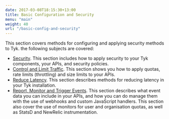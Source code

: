 ```yaml
--- 
date: 2017-03-08T18:15:30+13:00
title: Basic Configuration and Security
menu: "main"
weight: 40
url: "/basic-config-and-security"
---
```



This section covers methods for configuring and applying security methods to Tyk. the following subjects are covered:

* [Security](docs/basic-config-and-security/security/). This section includes how to apply security to your Tyk components, your APIs, and security policies.
* [Control and Limit Traffic](/docs/basic-config-and-security/control-limit-traffic/). This section shows you how to apply quotas, rate limits (throttling) and size limits to your APIs.
* [Reduce Latency](/basic-config-and-security/reduce-latency/). This section describes methods for reducing latency in your Tyk installation.
* [Report, Monitor and Trigger Events](/docs/basic-config-and-security/report-monitor-trigger-events/). This section describes what event data you can include in your APIs, and how you can do manage them with the use of webhooks and custom JavaScript handlers. This section also cover the use of monitors for user and organisation quotas, as well as StatsD and NewRelic instrumentation.
